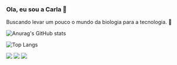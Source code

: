 ### Ola, eu sou a Carla 🌹
 Buscando levar um pouco o mundo da biologia para a tecnologia.  🌱

 ![Anurag's GitHub stats](https://github-readme-stats.vercel.app/api?username=carlacgodoy&show_icons=true&theme=radical)

![Top Langs](https://github-readme-stats.vercel.app/api/top-langs/?username=carlacgodoy&hide_progress=true&theme=radical)

<div> 
  <a href="[(https://www.instagram.com/carlsgodoy/?igshid=MzRlODBiNWFlZA%3D%3D)]" target="_blank"><img src="https://img.shields.io/badge/-Instagram-%23E4405F?style=for-the-badge&logo=instagram&logoColor=white" target="_blank"></a>
  <a href = "godoyccarla@gmail.com"><img src="https://img.shields.io/badge/-Gmail-%23333?style=for-the-badge&logo=gmail&logoColor=white" target="_blank"></a>
  <a href="https://www.linkedin.com/in/carla-cavalcante-de-godoy-32a71b233/" target="_blank"><img src="https://img.shields.io/badge/-LinkedIn-%230077B5?style=for-the-badge&logo=linkedin&logoColor=white" target="_blank"></a> 
  
</div>
